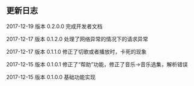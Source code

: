 ## 更新日志

2017-12-19 版本 0.2.0.0 完成开发者文档

2017-12-17 版本 0.1.2.0 处理了网络异常的情况下的请求异常

2017-12-17 版本 0.1.1.0 修正了切歌或者播放时，卡死的现象

2017-12-15 版本 0.1.0.1 修正了“帮助”功能，修正了音乐->音乐选集，解析错误

2017-12-15 版本 0.1.0.0 基础功能实现

